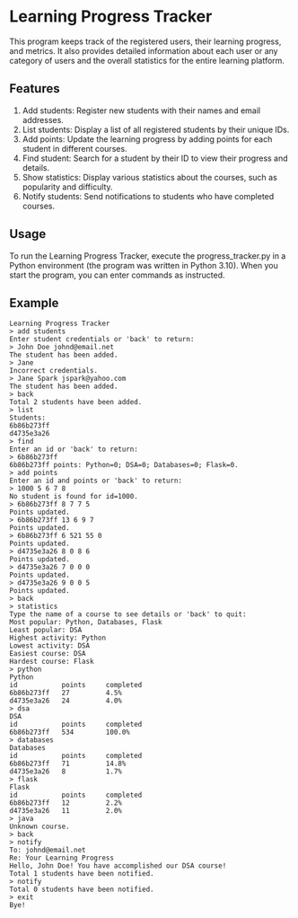 # Learning Progress Tracker
This program keeps track of the registered users, their learning progress, and metrics. It also provides detailed information about each user or any category of users and the overall statistics for the entire learning platform.

## Features
1. Add students: Register new students with their names and email addresses.
2. List students: Display a list of all registered students by their unique IDs.
3. Add points: Update the learning progress by adding points for each student in different courses.
4. Find student: Search for a student by their ID to view their progress and details.
5. Show statistics: Display various statistics about the courses, such as popularity and difficulty.
6. Notify students: Send notifications to students who have completed courses.

## Usage
To run the Learning Progress Tracker, execute the progress_tracker.py in a Python environment (the program was written in Python 3.10). When you start the program, you can enter commands as instructed.

## Example
```
Learning Progress Tracker
> add students
Enter student credentials or 'back' to return:
> John Doe johnd@email.net
The student has been added.
> Jane
Incorrect credentials.
> Jane Spark jspark@yahoo.com
The student has been added.
> back
Total 2 students have been added.
> list
Students:
6b86b273ff
d4735e3a26
> find
Enter an id or 'back' to return:
> 6b86b273ff
6b86b273ff points: Python=0; DSA=0; Databases=0; Flask=0.
> add points
Enter an id and points or 'back' to return:
> 1000 5 6 7 8
No student is found for id=1000.
> 6b86b273ff 8 7 7 5
Points updated.
> 6b86b273ff 13 6 9 7
Points updated.
> 6b86b273ff 6 521 55 0
Points updated.
> d4735e3a26 8 0 8 6
Points updated.
> d4735e3a26 7 0 0 0
Points updated.
> d4735e3a26 9 0 0 5
Points updated.
> back
> statistics
Type the name of a course to see details or 'back' to quit:
Most popular: Python, Databases, Flask
Least popular: DSA
Highest activity: Python
Lowest activity: DSA
Easiest course: DSA
Hardest course: Flask
> python
Python
id           points     completed
6b86b273ff   27         4.5%
d4735e3a26   24         4.0%
> dsa
DSA
id           points     completed
6b86b273ff   534        100.0%
> databases
Databases
id           points     completed
6b86b273ff   71         14.8%
d4735e3a26   8          1.7%
> flask
Flask
id           points     completed
6b86b273ff   12         2.2%
d4735e3a26   11         2.0%
> java
Unknown course.
> back
> notify
To: johnd@email.net
Re: Your Learning Progress
Hello, John Doe! You have accomplished our DSA course!
Total 1 students have been notified.
> notify
Total 0 students have been notified.
> exit
Bye!
```
